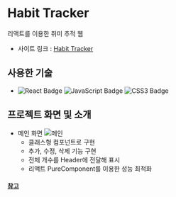 # Habit Tracker
리액트를 이용한 취미 추적 웹
- 사이트 링크 : [Habit Tracker](https://jjjjhjjjj.github.io/habit_tracker/)

## 사용한 기술
- ![React Badge](https://img.shields.io/badge/REACT-61DAFB?style=flat-square&logo=react&logoColor=white) ![JavaScript Badge](https://img.shields.io/badge/JAVASCRIPT-F7DF1E?style=flat-square&logo=JavaScript&logoColor=white) ![CSS3 Badge](https://img.shields.io/badge/CSS3-1572B6?style=flat-square&logo=CSS3&logoColor=white)

## 프로젝트 화면 및 소개

- 메인 화면
![메인](https://user-images.githubusercontent.com/64426431/102019979-b7649b00-3db9-11eb-82ca-53e29aa69e51.PNG)
    - 클래스형 컴포넌트로 구현
    - 추가, 수정, 삭제 기능 구현
    - 전체 개수를 Header에 전달해 표시
    - 리액트 PureComponent를 이용한 성능 최적화
    
#### [참고](https://academy.dream-coding.com/courses/react-basic)
